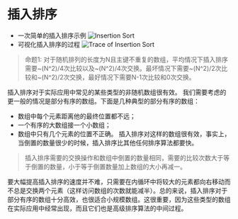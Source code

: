 # 插入排序
- 一次简单的插入排序示例
![Insertion Sort](http://algs4.cs.princeton.edu/21elementary/images/insertion.png)
- 可视化插入排序的过程
![Trace of Insertion Sort](http://algs4.cs.princeton.edu/21elementary/images/bars.png)

> 命题1: 对于随机排列的长度为N且主键不重复的数组，平均情况下插入排序需要~(N^2)/4次比较以及~(N^2)/4次交换。最坏情况下需要~(N^2)/2次比较和~(N^2)/2次交换，最好情况下需要N-1次比较和0次交换。

插入排序对于实际应用中常见的某些类型的非随机数组很有效。
我们需要考虑的更一般的情况是部分有序的数组。下面是几种典型的部分有序的数组：
- 数组中每个元素距离他的最终位置都不远；
- 一个有序的大数组接一个小数组；
- 数组中只有几个元素的位置不正确。
插入排序对这样的数组很有效，事实上，当倒置的数量很少的时候，插入排序比其他任何排序算法都要快。

> 插入排序需要的交换操作和数组中倒置的数量相同，需要的比较次数大于等于倒置的数量，小于等于倒置数量加上数组的大小再减一。

要大幅提高插入排序的速度并不难，只需要在内循环中将较大的元素都向右移动而不总是交换两个元素（这样访问数组的次数就能减半）。总的来说，插入排序对于部分有序的数组十分高效，也很适合小规模数组。这很重要，因为这些类型的数组在实际应用中经常出现，而且它们也是高级排序算法的中间过程。